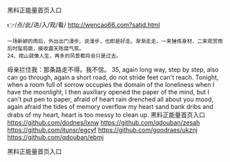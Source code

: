
黑料正能量首页入口




👉/点/此/进/入/观/看/ http://wencao66.com?satjd.html




	一场新颖的雨后，外出出门漫步。说漫步，也即是好走。渐渐走走，一来锤炼身材，二来观赏雨后时髦局面，接收露天陈腐气氛。
	24、爬山就像人生，再多的风景都将会只是过去。
母亲拦住我：那条路走不得。我不信。
35, again long way, step by step, also can go through, again a short road, do not stride feet can't reach.
Tonight, when a room full of sorrow occupies the domain of the loneliness when I have the moonlight, I then auxiliary opened the paper of the mind, but I can't put pen to paper, afraid of heart rain drenched all about you mood, again afraid the tides of memory overflow my heart sand bank dribs and drabs of my heart, heart is too messy to clean up.
黑料正能量首页入口 https://github.com/dodnes/lxnw
https://github.com/qdouban/zesah
https://github.com/itunsr/egcyf
https://github.com/goodraes/ukznj
https://github.com/qdouban/ebmj





黑料正能量首页入口
